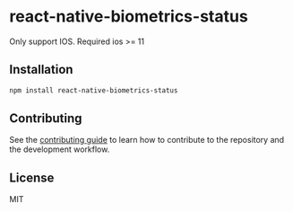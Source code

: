 # react-native-biometrics-status

Only support IOS. Required ios >= 11

## Installation

```sh
npm install react-native-biometrics-status
```

## Contributing

See the [contributing guide](CONTRIBUTING.md) to learn how to contribute to the repository and the development workflow.

## License

MIT
